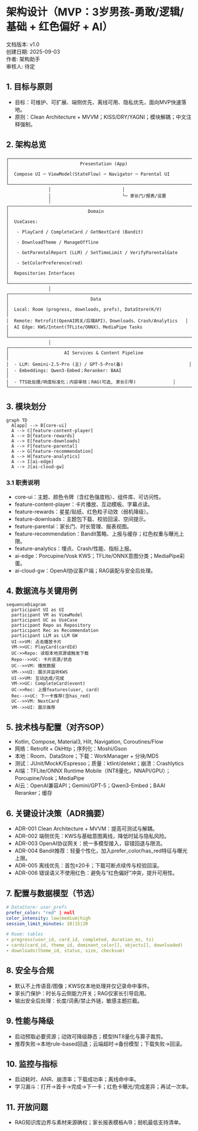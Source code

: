 # 架构设计（MVP：3岁男孩-勇敢/逻辑/基础 + 红色偏好 + AI）

文档版本: v1.0  
创建日期: 2025-09-03  
作者: 架构助手  
审核人: 待定

## 1. 目标与原则
- 目标：可维护、可扩展、端侧优先、离线可用、隐私优先，面向MVP快速落地。
- 原则：Clean Architecture + MVVM；KISS/DRY/YAGNI；模块解耦；中文注释强制。

## 2. 架构总览
```
┌─────────────────────────────────────────────────────────────────────┐
│                           Presentation (App)                        │
│  Compose UI ─ ViewModel(StateFlow) ─ Navigator ─ Parental UI        │
└─────────────────────────────────────────────────────────────────────┘
                │                           │
                │                           └─ 家长门/报表/设置
                │
┌─────────────────────────────────────────────────────────────────────┐
│                              Domain                                 │
│  UseCases:                                                          │
│   - PlayCard / CompleteCard / GetNextCard (Bandit)                  │
│   - DownloadTheme / ManageOffline                                   │
│   - GetParentalReport (LLM) / SetTimeLimit / VerifyParentalGate     │
│   - SetColorPreference(red)                                         │
│  Repositories Interfaces                                            │
└─────────────────────────────────────────────────────────────────────┘
                │
┌─────────────────────────────────────────────────────────────────────┐
│                               Data                                  │
│  Local: Room (progress, downloads, prefs), DataStore(K/V)           │
│  Remote: Retrofit(OpenAI网关/后端API)、Downloads、Crash/Analytics   │
│  AI Edge: KWS/Intent(TFLite/ONNX)、MediaPipe Tasks                  │
└─────────────────────────────────────────────────────────────────────┘
                │
┌─────────────────────────────────────────────────────────────────────┐
│                     AI Services & Content Pipeline                  │
│  - LLM: Gemini-2.5-Pro (主) / GPT-5-Pro(备)                         │
│  - Embeddings: Qwen3-Embed；Reranker: BAAI                          │
│  - TTS批处理/响度标准化；内容审核；RAG(可选, 家长引导)              │
└─────────────────────────────────────────────────────────────────────┘
```

## 3. 模块划分
```mermaid
graph TD
  A[app] --> B[core-ui]
  A --> C[feature-content-player]
  A --> D[feature-rewards]
  A --> E[feature-downloads]
  A --> F[feature-parental]
  A --> G[feature-recommendation]
  A --> H[feature-analytics]
  A --> I[ai-edge]
  A --> J[ai-cloud-gw]
```

### 3.1 职责说明
- core-ui：主题、颜色令牌（含红色强度档）、组件库、可访问性。
- feature-content-player：卡片播放、互动模板、字幕点读。
- feature-rewards：星星/贴纸、红色粒子动效（弱机降级）。
- feature-downloads：主题包下载、校验回滚、空间提示。
- feature-parental：家长门、时长管理、报表视图。
- feature-recommendation：Bandit策略、上报与缓存；红色权重与曝光上限。
- feature-analytics：埋点、Crash/性能、指标上报。
- ai-edge：Porcupine/Vosk KWS；TFLite/ONNX意图分类；MediaPipe彩蛋。
- ai-cloud-gw：OpenAI协议客户端；RAG装配与安全后处理。

## 4. 数据流与关键用例
```mermaid
sequenceDiagram
  participant UI as UI
  participant VM as ViewModel
  participant UC as UseCase
  participant Repo as Repository
  participant Rec as Recommendation
  participant LLM as LLM GW
  UI->>VM: 点击播放卡片
  VM->>UC: PlayCard(cardId)
  UC->>Repo: 读取本地资源或触发下载
  Repo-->>UC: 卡片资源/状态
  UC-->>VM: 播放数据
  VM-->>UI: 展示并监听KWS
  UI->>VM: 互动达成/完成
  VM->>UC: CompleteCard(event)
  UC->>Rec: 上报features(user, card)
  Rec-->>UC: 下一卡推荐(含has_red)
  UC-->>VM: NextCard
  VM-->>UI: 展示推荐
```

## 5. 技术栈与配置（对齐SOP）
- Kotlin, Compose, Material3, Hilt, Navigation, Coroutines/Flow
- 网络：Retrofit + OkHttp；序列化：Moshi/Gson
- 本地：Room、DataStore；下载：WorkManager + 分块/MD5
- 测试：JUnit/MockK/Espresso；质量：ktlint/detekt；崩溃：Crashlytics
- AI端：TFLite/ONNX Runtime Mobile（INT8量化，NNAPI/GPU）；Porcupine/Vosk；MediaPipe
- AI云：OpenAI兼容API；Gemini/GPT-5；Qwen3-Embed；BAAI Reranker；缓存

## 6. 关键设计决策（ADR摘要）
- ADR-001 Clean Architecture + MVVM：提高可测试与解耦。
- ADR-002 端侧优先：KWS与基础意图离线，降低时延与隐私风险。
- ADR-003 OpenAI协议网关：统一多模型接入，容错回退与限流。
- ADR-004 Bandit推荐：轻量个性化，加入prefer_color/has_red特征与曝光上限。
- ADR-005 离线优先：首包≥20卡；下载可断点续传与校验回滚。
- ADR-006 错误语义不使用红色：避免与“红色偏好”冲突，提升可用性。

## 7. 配置与数据模型（节选）
```yaml
# DataStore: user_prefs
prefer_color: "red" | null
color_intensity: low|medium|high
session_limit_minutes: 10|15|20

# Room: tables
- progress(user_id, card_id, completed, duration_ms, ts)
- cards(card_id, theme_id, dominant_color[], objects[], downloaded)
- downloads(theme_id, status, size, checksum)
```

## 8. 安全与合规
- 默认不上传语音/图像；KWS仅本地处理并仅记录命中事件。
- 家长门保护：时长与云侧能力开关；RAG仅家长引导启用。
- 输出安全后处理：长度/词表/禁止外链，敏感主题拦截。

## 9. 性能与降级
- 启动预取必要资源；动效可降级静态；模型INT8量化与算子裁剪。
- 推荐失败→本地rule-based回退；云端超时→备份模型；下载失败→回滚。

## 10. 监控与指标
- 启动耗时、ANR、崩溃率；下载成功率；离线命中率。
- 学习漏斗：打开→首卡→完成→下一卡；红色卡曝光/完成差异；再试一次率。

## 11. 开放问题
- RAG知识库边界与素材来源确权；家长报表模板A/B；弱机最低支持清单。

